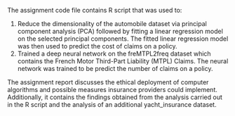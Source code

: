 The assignment code file contains R script that was used to:
1) Reduce the dimensionality of the automobile dataset via principal component analysis (PCA) followed by fitting a linear regression model on the selected principal components. The fitted linear regression model was then used to predict the cost of claims on a policy.
2) Trained a deep neural network on the freMTPL2freq dataset which contains the French Motor Third-Part Liability (MTPL) Claims. The neural network was trained to be predict the number of claims on a policy.

The assignment report discusses the ethical deployment of computer algorithms and possible measures insurance providers could implement. Additionally, it contains the findings obtained from the analysis carried out in the R script and the analysis of an additional yacht_insurance dataset.
